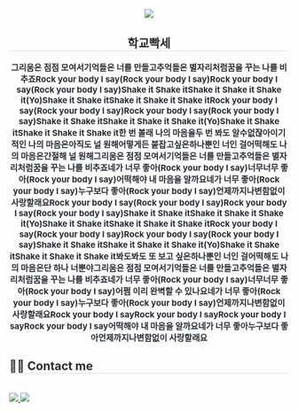 <div align= "center">
    <img src="https://capsule-render.vercel.app/api?type=waving&color=gradient&height=120&text=Rock%20U&animation=scaleIn&fontColor=ffffff&fontSize=50" />
    </div>

<div align= "center"> 
    <h2 style="border-bottom: 1px solid #d8dee4; color: #282d33;"> 학교빡세 </h2>  
    <div style="font-weight: 700; font-size: 15px; text-align: center; color: #282d33;"> 그리움은 점점 모여서</li>기억들은 너를 만들고</li>추억들은 별자리처럼</li>꿈을 꾸는 나를 비추죠</li></li>Rock your body I say</li>(Rock your body I say)</li>Rock your body I say</li>(Rock your body I say)</li>Shake it Shake it</li>Shake it Shake it Shake it</li>(Yo)</li>Shake it Shake it</li>Shake it Shake it Shake it</li></li>Rock your body I say</li>(Rock your body I say)</li>Rock your body I say</li>(Rock your body I say)</li>Shake it Shake it</li>Shake it Shake it Shake it</li>(Yo)</li>Shake it Shake it</li>Shake it Shake it Shake it</li></li>한 번 볼래 나의 마음을</li>두 번 봐도 알수없잖아</li>이기적인 나의 마음은</li>아직도 널 원해</li>어떻게든 붙잡고싶은</li>하나뿐인 너인 걸</li>어떡해도 나의 마음은</li>간절해 널 원해</li></li>그리움은 점점 모여서</li>기억들은 너를 만들고</li>추억들은 별자리처럼</li>꿈을 꾸는 나를 비추죠</li></li>네가 너무 좋아</li>(Rock your body I say)</li>너무너무 좋아</li>(Rock your body I say)</li>어떡해야 내 마음을 알까요</li></li>네가 너무 좋아</li>(Rock your body I say)</li>누구보다 좋아</li>(Rock your body I say)</li>언제까지나</li>변함없이 사랑할래요</li></li>Rock your body I say</li>(Rock your body I say)</li>Rock your body I say</li>(Rock your body I say)</li>Shake it Shake it</li>Shake it Shake it Shake it</li>(Yo)</li>Shake it Shake it</li>Shake it Shake it Shake it</li></li>Rock your body I say</li>(Rock your body I say)</li>Rock your body I say</li>(Rock your body I say)</li>Shake it Shake it</li>Shake it Shake it Shake it</li>(Yo)</li>Shake it Shake it</li>Shake it Shake it Shake it</li></li>봐도봐도 또 보고 싶은</li>하나뿐인 너인 걸</li>어떡해도 나의 마음은</li>단 하나 너뿐야</li></li>그리움은 점점 모여서</li>기억들은 너를 만들고</li>추억들은 별자리처럼</li>꿈을 꾸는 나를 비추죠</li></li>네가 너무 좋아</li>(Rock your body I say)</li>너무너무 좋아</li>(Rock your body I say)</li>어쩜 이리 완벽할 수 있나요</li></li>네가 너무 좋아</li>(Rock your body I say)</li>누구보다 좋아</li>(Rock your body I say)</li>언제까지나</li>변함없이 사랑할래요</li></li>Rock your body I say</li>Rock your body I say</li>Rock your body I say</li>Rock your body I say</li></li>어떡해야 내 마음을 알까요</li>네가 너무 좋아</li>누구보다 좋아</li>언제까지나</li>변함없이 사랑할래요 </div> 
    </div>
    
    
    
    
<div style="text-align: left;">
    <h2 style="border-bottom: 1px solid #d8dee4; color: #282d33;"> 🧑‍💻 Contact me </h2> <br> 
    <div style="text-align: left;"> <a href=https://www.instagram.com/jiyeon._.0730/> <img src="https://img.shields.io/badge/Instagram-E4405F?style=for-the-badge&logo=Instagram&logoColor=white&link=https://www.instagram.com/jiyeon._.0730/"> </a>
         <a href=https://www.notion.so/3353f33c9dfb412c85c03e636dfd3ec7> <img src="https://img.shields.io/badge/Notion-000000?style=for-the-badge&logo=Notion&logoColor=white&link=https://www.notion.so/3353f33c9dfb412c85c03e636dfd3ec7"> </a>
          </div>  <br> 
    <div style="text-align: left;">  </div> 
    </div>
    

